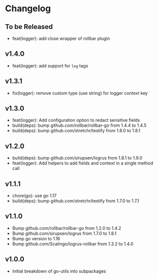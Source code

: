 # Changelog

## To be Released

* feat(logger): add close wrapper of rollbar plugin

## v1.4.0

* feat(logger): add support for `log` tags

## v1.3.1

* fix(logger): remove custom type (use string) for logger context key

## v1.3.0

* feat(logger): Add configuration option to redact sensitive fields
* build(deps): bump github.com/rollbar/rollbar-go from 1.4.4 to 1.4.5
* build(deps): bump github.com/stretchr/testify from 1.8.0 to 1.8.1

## v1.2.0

* build(deps): bump github.com/sirupsen/logrus from 1.8.1 to 1.9.0
* feat(logger): Add helpers to add fields and context in a single method call

## v1.1.1

* chore(go): use go 1.17
* build(deps): bump github.com/stretchr/testify from 1.7.0 to 1.7.1

## v1.1.0

* Bump github.com/rollbar/rollbar-go from 1.2.0 to 1.4.2
* Bump github.com/sirupsen/logrus from 1.7.0 to 1.8.1
* Bump go version to 1.16
* Bump github.com/Scalingo/logrus-rollbar from 1.3.2 to 1.4.0

## v1.0.0

* Initial breakdown of go-utils into subpackages
